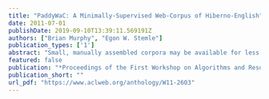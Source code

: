 ```yaml
---
title: "PaddyWaC: A Minimally-Supervised Web-Corpus of Hiberno-English"
date: 2011-07-01
publishDate: 2019-09-10T13:39:11.569191Z
authors: ["Brian Murphy", "Egon W. Stemle"]
publication_types: ['1']
abstract: "Small, manually assembled corpora may be available for less dominant languages and dialects, but producing web-scale resources remains a challenge. Even when considerable quantities of text are present on the web, finding this text, and distinguishing it from related languages in the same region can be difficult. For example less dominant variants of English (e.g. New Zealander, Singaporean, Canadian, Irish, South African) may be found under their respective national domains, but will be partially mixed with Englishes of the British and US varieties, perhaps through syndication of journalism, or the local reuse of text by multinational companies. Less formal dialectal usage may be scattered more widely over the internet through mechanisms such as wiki or blog authoring. Here we automatically construct a corpus of Hiberno-English (English as spoken in Ireland) using a variety of methods: filtering by national domain, filtering by orthographic conventions, and bootstrapping from a set of Ireland-specific terms (slang, place names, organisations). We evaluate the national specificity of the resulting corpora by measuring the incidence of topical terms, and several grammatical constructions that are particular to Hiberno-English. The results show that domain filtering is very effective for isolating text that is topic-specific, and orthographic classification can exclude some non-Irish texts, but that selected seeds are necessary to extract considerable quantities of more informal, dialectal text."
featured: false
publication: "*Proceedings of the First Workshop on Algorithms and Resources for Modelling of Dialects and Language Varieties*"
publication_short: ""
url_pdf: "https://www.aclweb.org/anthology/W11-2603"
---
```


